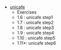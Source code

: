 - [unicafe]([./unicafe/README.md](https://fullstackopen.com/en/part1/a_more_complex_state_debugging_react_apps))
   - Exercises
   - 1.6  : unicafe step1
   - 1.7  : unicafe step2
   - 1.8  : unicafe step3
   - 1.9  : unicafe step4
   - 1.10 : unicafe step5
   - 1.11*: unicafe step6

